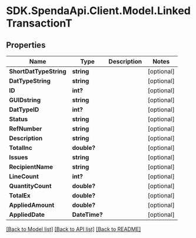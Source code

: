 # SDK.SpendaApi.Client.Model.LinkedTransactionT
## Properties

Name | Type | Description | Notes
------------ | ------------- | ------------- | -------------
**ShortDatTypeString** | **string** |  | [optional] 
**DatTypeString** | **string** |  | [optional] 
**ID** | **int?** |  | [optional] 
**GUIDstring** | **string** |  | [optional] 
**DatTypeID** | **int?** |  | [optional] 
**Status** | **string** |  | [optional] 
**RefNumber** | **string** |  | [optional] 
**Description** | **string** |  | [optional] 
**TotalInc** | **double?** |  | [optional] 
**Issues** | **string** |  | [optional] 
**RecipientName** | **string** |  | [optional] 
**LineCount** | **int?** |  | [optional] 
**QuantityCount** | **double?** |  | [optional] 
**TotalEx** | **double?** |  | [optional] 
**AppliedAmount** | **double?** |  | [optional] 
**AppliedDate** | **DateTime?** |  | [optional] 

[[Back to Model list]](../Models) [[Back to API list]](../Api) [[Back to README]](../README.md)

